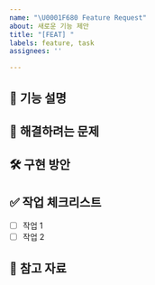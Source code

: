 ```yaml
---
name: "\U0001F680 Feature Request"
about: 새로운 기능 제안
title: "[FEAT] "
labels: feature, task
assignees: ''

---
```


## 📝 기능 설명
<!-- 제안하는 기능에 대해 명확하고 간단히 설명해주세요 -->

## 🎯 해결하려는 문제
<!-- 이 기능이 해결하려는 문제나 충족시키려는 요구사항을 설명해주세요 -->

## 🛠 구현 방안
<!-- 구현 방안이나 아이디어가 있다면 공유해주세요 -->

## ✅ 작업 체크리스트
- [ ] 작업 1
- [ ] 작업 2

## 📎 참고 자료
<!-- 관련 문서, 링크, 스크린샷 등을 첨부해주세요 -->
